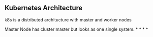 

## Kubernetes Architecture

k8s is a distributed architucture with master and worker nodes

Master Node has cluster master but looks as one single system.
    * 
    *
    * 
    *


